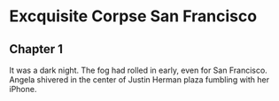 # Excquisite Corpse San Francisco
## Chapter 1
It was a dark night. The fog had rolled in early, even for San Francisco.  Angela shivered in the center of Justin Herman plaza fumbling with her iPhone.